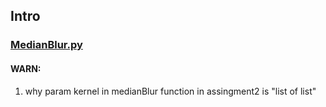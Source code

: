 
## Intro

### [MedianBlur.py](./MedianBlur.py)
#### WARN: 
1. why param kernel in medianBlur function in assingment2 is "list of list"




